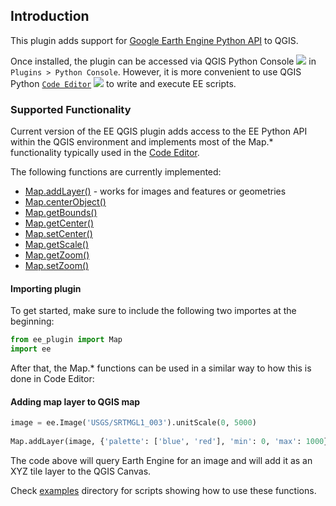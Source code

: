 ## Introduction

This plugin adds support for [Google Earth Engine Python API](https://github.com/google/earthengine-api/tree/master/python) to QGIS.

Once installed, the plugin can be accessed via QGIS Python Console ![](https://docs.qgis.org/3.4/en/_images/iconRunConsole.png) in `Plugins > Python Console`. However, it is more convenient to use QGIS Python [`Code Editor`](https://docs.qgis.org/2.18/en/docs/user_manual/plugins/python_console.html#the-code-editor)  ![](https://docs.qgis.org/3.4/en/_images/iconShowEditorConsole.png) to write and execute EE scripts.

### Supported Functionality

Current version of the EE QGIS plugin adds access to the EE Python API within the QGIS environment and implements most of the Map.* functionality typically used in the [Code Editor](https://developers.google.com/earth-engine/playground).

The following functions are currently implemented:

* [Map.addLayer()](https://developers.google.com/earth-engine/api_docs#map.addlayer) - works for images and features or geometries
* [Map.centerObject()](https://developers.google.com/earth-engine/api_docs#map.centetrobject)
* [Map.getBounds()](https://developers.google.com/earth-engine/api_docs#map.getbounds)
* [Map.getCenter()](https://developers.google.com/earth-engine/api_docs#map.getcenter)
* [Map.setCenter()](https://developers.google.com/earth-engine/api_docs#map.setcenter)
* [Map.getScale()](https://developers.google.com/earth-engine/api_docs#map.getscale)
* [Map.getZoom()](https://developers.google.com/earth-engine/api_docs#map.getzoom)
* [Map.setZoom()](https://developers.google.com/earth-engine/api_docs#map.setzoom)

#### Importing plugin

To get started, make sure to include the following two importes at the beginning:

```python
from ee_plugin import Map
import ee
```

After that, the Map.* functions can be used in a similar way to how this is done in Code Editor:

#### Adding map layer to QGIS map

```python
image = ee.Image('USGS/SRTMGL1_003').unitScale(0, 5000)
    
Map.addLayer(image, {'palette': ['blue', 'red'], 'min': 0, 'max': 1000}, 'dem', True)
```

The code above will query Earth Engine for an image and will add it as an XYZ tile layer to the QGIS Canvas. 

Check [examples](../examples) directory for scripts showing how to use these functions.

